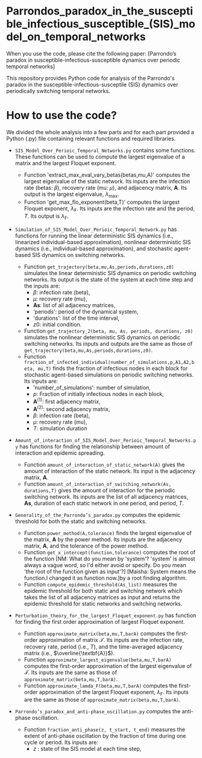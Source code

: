 # Parrondos_paradox_in_the_susceptible_infectious_susceptible_(SIS)_model_on_temporal_networks


When you use the code, please cite the following  paper:
[Parrondo’s paradox in susceptible-infectious-susceptible dynamics over periodic temporal networks]


This repository provides Python code for analysis of the Parrondo's paradox in the susceptible-infectious-susceptile (SIS) dynamics over periodically switching temporal networks.


# How to use the code?
We divided the whole analysis into a few parts and for each part provided a Python (.py) file containing relevant functions and required libraries. 

- `SIS_Model_Over_Perioic_Temporal_Networks.py` contains some functions. These functions can be used to compute the largest eigenvalue of a matrix and the largest Floquet exponent. 

    - Function 'extract_max_eval_vary_betas(betas,mu,A)' computes the largest eigenvalue of the static network. Its inputs are the infection rate (betas: $\beta$), recovery rate (mu: $\mu$), and adjacency matrix, $\textbf{A}$. Its output is the largest eigenvalue, $\lambda_{\text{max}}$. 
    - Function 'get_max_flo_exponent(beta,T)' computes the largest Floquet exponent, $\lambda_{\text{F}}$. Its inputs are the infection rate and the period, $T$. Its output is $\lambda_{\text{F}}$. 
    
- `Simulation_of_SIS_Model_Over_Perioic_Temporal_Network.py` has functions for running the linear deterministic SIS dynamics (i.e., linearized individual-based approximation), nonlinear deterministic SIS dynamics (i.e., individual-based approximation), and stochastic agent-based SIS dynamics on switching networks. 
    - Function `get_trajectory(beta,mu,As,periods,durations,z0)` simulates the linear deterministic SIS dynamics on periodic switching networks. Its output is the state of the system at each time step and the inputs are:
        - $\beta$: infection rate (beta),
        - $\mu$: recovery rate (mu),
        - $\textbf{As}$: list of all adjacency matrices,
        - 'periods': period of the dynamical system,
        - 'durations': list of the time interval,
        - $z0$: initial condition.  
    - Function `get_trajectory_2(beta, mu, As, periods, durations, z0)` simulates the nonlinear deterministic SIS dynamics on periodic switching networks. Its inputs and outputs are the same as those of `get_trajectory(beta,mu,As,periods,durations,z0)`.
    - Function  `fraction_of_infected_individual(number_of_simulations,p,A1,A2,beta, mu,T)` finds the fraction of infectious nodes in each block for stochastic agent-based simulations on periodic switching networks. Its inputs are:
        - 'number_of_simulations': number of simulation, 
       -  $p$: Fraction of initially infectious nodes in each block,
       -  $\textbf{A}^{(1)}$: first adjacency matrix, 
       -  $\textbf{A}^{(2)}$: second adjacency matrix,
        - $\beta$: infection rate (beta),
       - $\mu$: recovery rate (mu),
       - $T$: simulation duration
      
- `Amount_of_interaction_of_SIS_Model_Over_Perioic_Temporal_Networks.py` has functions for finding the relationship between amount of interaction and epidemic spreading. 
    - Function `amount_of_interaction_of_static_network(A)` gives the amount of interaction of the static network. Its input is the adjacency matrix, $\textbf{A}$.
    - Function `amount_of_interaction_of_switching_network(As, durations,T)` gives the amount of interaction for the periodic switching network. Its inputs are the list of all adjacency matrices, $\textbf{As}$, duration of each static network in one period, and period, $T$. 
    
- `Generality_of_the_Parrondo’s_paradox.py` computes the epidemic threshold for both the static and switching networks. 
    - Function `power_method(A,tolerance)` finds the largest eigenvalue of the matrix, $\textbf{A}$ by the power method. Its inputs are the adjacency matrix, $\textbf{A}$, and the tolerance of the power method.
    - Function `get_x_intercept(function,tolerance)` computes the root of the function [NM: What do you mean by 'system'? 'system' is almost always a vague word, so I'd either avoid or specify. Do you mean 'the root of the function given as input'?] [Maisha: System means the function.I changed it as function now.]by a root finding algorithm.
    - Function `compute_epidemic_threshold(As_list)` measures the epidemic threshold for both static and switching network which takes the list of all adjacency matrices as input and returns the epidemic threshold for static networks and switching networks.
      
- `Perturbation_theory_for_the_largest_Floquet_exponent.py`  has function for finding the first order approximation of largest Floquet exponent. 
    - Function `approximate_matrix(beta,mu,T,barA)` computes the first-order approximation of matrix $\mathcal{T}$. Its inputs are the infection rate, recovery rate, period (i.e., $T$), and the time-averaged adjacency matrix (i.e., $\overline{\textbf{A}}$).
    - Function `approximate_largest_eigenvalue(beta,mu,T,barA)` computes the first-order approximation of the largest eigenvalue of $\mathcal{T}$. Its inputs are the same as those of `approximate_matrix(beta,mu,T,barA)`.
    - Function `approximate_lamda_F(beta,mu,T,barA)` computes the first-order approximation of the largest Floquet exponent, $\lambda_{\text{F}}$. Its inputs are the same as those of `approximate_matrix(beta,mu,T,barA)`. 

- `Parrondo’s_paradox_and_anti-phase_oscillation.py` computes the anti-phase oscillation.
    - Function `fraction_anti_phase(z, t_start, t_end)` measures the extent of anti-phase oscillation by the fraction of time during one cycle or period. Its inputs are:
       - $z$ : state of the SIS model at each time step,
       

